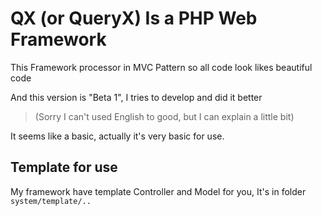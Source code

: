 # QX (or QueryX) Is a PHP Web Framework
This Framework processor in MVC Pattern 
so all code look likes beautiful code

And this version is "Beta 1", I tries to develop and did it better
> (Sorry I can't used English to good, but I can explain a little bit)

It seems like a basic, actually it's very basic for use.

## Template for use
My framework have template Controller and Model for you, It's in folder `system/template/..`

